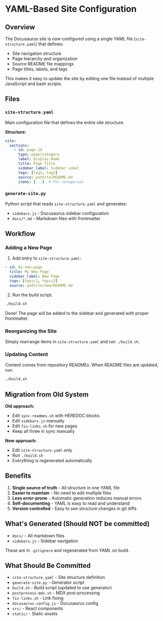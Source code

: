 # YAML-Based Site Configuration

## Overview

The Docusaurus site is now configured using a single YAML file (`site-structure.yaml`) that defines:
- Site navigation structure
- Page hierarchy and organization
- Source README file mappings
- Page titles, labels, and tags

This makes it easy to update the site by editing one file instead of multiple JavaScript and bash scripts.

## Files

### `site-structure.yaml`
Main configuration file that defines the entire site structure.

**Structure:**
```yaml
site:
  sections:
    - id: page-id
      type: page|category
      label: Display Name
      title: Page Title
      sidebar_label: Sidebar Label
      tags: [tag1, tag2]
      source: path/to/README.md
      items: [...]  # For categories
```

### `generate-site.py`
Python script that reads `site-structure.yaml` and generates:
- `sidebars.js` - Docusaurus sidebar configuration
- `docs/*.md` - Markdown files with frontmatter

## Workflow

### Adding a New Page

1. Add entry to `site-structure.yaml`:
```yaml
- id: my-new-page
  title: My New Page
  sidebar_label: New Page
  tags: [topic1, topic2]
  source: path/to/new/README.md
```

2. Run the build script:
```bash
./build.sh
```

Done! The page will be added to the sidebar and generated with proper frontmatter.

### Reorganizing the Site

Simply rearrange items in `site-structure.yaml` and run `./build.sh`.

### Updating Content

Content comes from repository READMEs. When README files are updated, run:
```bash
./build.sh
```

## Migration from Old System

**Old approach:**
- Edit `sync-readmes.sh` with HEREDOC blocks
- Edit `sidebars.js` manually
- Edit `fix-links.sh` for new pages
- Keep all three in sync manually

**New approach:**
- Edit `site-structure.yaml` only
- Run `./build.sh`
- Everything is regenerated automatically

## Benefits

1. **Single source of truth** - All structure in one YAML file
2. **Easier to maintain** - No need to edit multiple files
3. **Less error-prone** - Automatic generation reduces manual errors
4. **Self-documenting** - YAML is easy to read and understand
5. **Version controlled** - Easy to see structure changes in git diffs

## What's Generated (Should NOT be committed)

- `docs/` - All markdown files
- `sidebars.js` - Sidebar navigation

These are in `.gitignore` and regenerated from YAML on build.

## What Should Be Committed

- `site-structure.yaml` - Site structure definition
- `generate-site.py` - Generator script
- `build.sh` - Build script (updated to use generator)
- `postprocess-mdx.sh` - MDX post-processing
- `fix-links.sh` - Link fixing
- `docusaurus.config.js` - Docusaurus config
- `src/` - React components
- `static/` - Static assets
